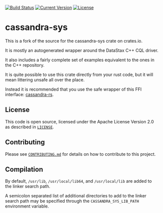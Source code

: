 [![Build Status](https://travis-ci.org/Metaswitch/cassandra-sys-rs.svg?branch=master)](https://travis-ci.org/Metaswitch/cassandra-sys-rs)
[![Current Version](http://img.shield.io/crates/v/cassandra-sys-metaswitch.svg)](https://crates.io/crates/cassandra-sys-metaswitch)
[![License](https://img.shields.io/github/license/Metaswitch/cassandra-sys.svg)](#License)

# cassandra-sys

This is a fork of the source for the cassandra-sys crate on crates.io.

It is mostly an autogenerated wrapper around the DataStax C++ CQL driver.

It also includes a fairly complete set of examples equivalent to the ones in the C++ repository.

It is quite possible to use this crate directly from your rust code, but it will mean littering unsafe all over the place.

Instead it is recommended that you use the safe wrapper of this FFI interface: [cassandra-rs](https://github.com/Metaswitch/cassandra-rs).

## License

This code is open source, licensed under the Apache License Version 2.0 as
described in [`LICENSE`](LICENSE).


## Contributing

Please see [`CONTRIBUTING.md`](CONTRIBUTING.md) for details on how to contribute 
to this project.


## Compilation

By default, `/usr/lib`, `/usr/local/lib64`, and `/usr/local/lib` are added to the linker search path.

A semicolon separated list of additional directories to add to the linker search path may be specified through the `CASSANDRA_SYS_LIB_PATH` environment variable.

